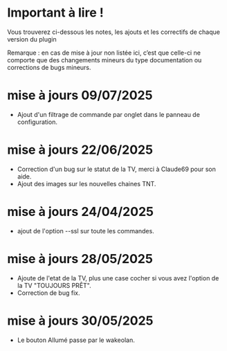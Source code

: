 Important à lire !
===
Vous trouverez ci-dessous les notes, les ajouts et les correctifs de chaque version du plugin

Remarque : en cas de mise à jour non listée ici, c’est que celle-ci ne comporte que des changements mineurs du type documentation ou corrections de bugs mineurs.

mise à jours 09/07/2025
====
- Ajout d'un filtrage de commande par onglet dans le panneau de configuration.

mise à jours 22/06/2025
====
- Correction d'un bug sur le statut de la TV, merci à Claude69 pour son aide.
- Ajout des images sur les nouvelles chaines TNT.

mise à jours 24/04/2025
==== 
 - ajout de l'option --ssl sur toute les commandes.

mise à jours 28/05/2025
==== 
- Ajoute de l'etat de la TV, plus une case cocher si vous avez l'option de la TV "TOUJOURS PRÊT".
- Correction de bug fix.

mise à jours 30/05/2025
==== 
- Le bouton Allumé passe par le wakeolan.
